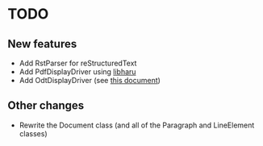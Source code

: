 # TODO

## New features

* Add RstParser for reStructuredText
* Add PdfDisplayDriver using [libharu](https://github.com/libharu/libharu)
* Add OdtDisplayDriver (see [this document](http://books.evc-cit.info/odbook/book.html))

## Other changes

* Rewrite the Document class (and all of the Paragraph and LineElement classes)
